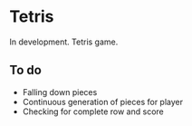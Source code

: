 # Tetris

In development. Tetris game.

## To do
- Falling down pieces
- Continuous generation of pieces for player
- Checking for complete row and score